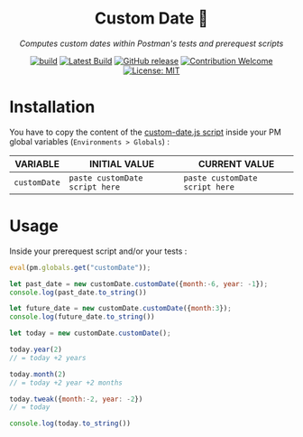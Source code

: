 <div align="center">

# Custom Date 📯

_Computes custom dates within Postman's tests and prerequest scripts_

[![build](https://github.com/eonm-abes/custom-date/actions/workflows/build.yml/badge.svg)](https://github.com/eonm-abes/custom-date/actions/workflows/build.yml)
[![Latest Build](https://img.shields.io/badge/%F0%9F%93%A6%20lastest%20build-custom%20date%20.js-yellow)](https://github.com/eonm-abes/custom-date/releases/latest/download/custom-date.js)
[![GitHub release](https://img.shields.io/github/release/eonm-abes/custom-date.svg)](https://github.com/eonm-abes/custom-date/releases/latest)
[![Contribution Welcome](https://img.shields.io/badge/contribution-welcome-green.svg)](https://github.com/eonm-abes/custom-date/pulls)
[![License: MIT](https://img.shields.io/badge/License-MIT-yellow.svg)](https://opensource.org/licenses/MIT)

</div>

# Installation

You have to copy the content of the [custom-date.js script](https://github.com/eonm-abes/custom-date/releases/latest/download/custom-date.js) inside your PM global variables (`Environments > Globals`) :

| VARIABLE     | INITIAL VALUE                  | CURRENT VALUE                  |
| ------------ | ------------------------------ | ------------------------------ |
| `customDate` | `paste customDate script here` | `paste customDate script here` |

# Usage

Inside your prerequest script and/or your tests :

```js
eval(pm.globals.get("customDate"));

let past_date = new customDate.customDate({month:-6, year: -1});
console.log(past_date.to_string())

let future_date = new customDate.customDate({month:3});
console.log(future_date.to_string())

let today = new customDate.customDate();

today.year(2)
// = today +2 years

today.month(2)
// = today +2 year +2 months

today.tweak({month:-2, year: -2})
// = today

console.log(today.to_string())
```
